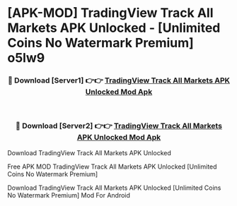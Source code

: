 # [APK-MOD] TradingView  Track All Markets APK Unlocked - [Unlimited Coins No Watermark Premium] o5lw9



<div align="center">
<h3>🔴 Download [Server1] 👉👉 <a href="https://momento.my/?title=TradingView__Track_All_Markets_APK_Unlocked">TradingView  Track All Markets APK Unlocked Mod Apk</a></h3><br>

<h3>🔴 Download [Server2] 👉👉 <a href="https://momento.my/?title=TradingView__Track_All_Markets_APK_Unlocked">TradingView  Track All Markets APK Unlocked Mod Apk</a></h3>
</div>



Download TradingView  Track All Markets APK Unlocked 

Free APK MOD TradingView  Track All Markets APK Unlocked [Unlimited Coins No Watermark Premium]

Download TradingView  Track All Markets APK Unlocked [Unlimited Coins No Watermark Premium] Mod For Android
